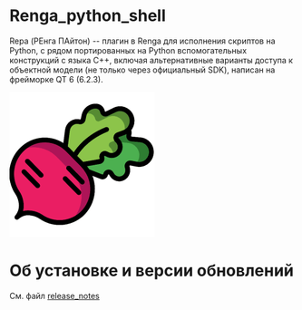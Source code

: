 # Renga_python_shell
Repa (РЕнга ПАйтон) -- плагин в Renga для исполнения скриптов на Python, с рядом портированных на Python вспомогательных конструкций с языка C++, включая альтернативные варианты доступа к объектной модели (не только через официальный SDK), написан на фрейморке QT 6 (6.2.3).

![](/logo/repa_logo.png)

# Об установке и версии обновлений

См. файл [release_notes](/release_notes.md)
